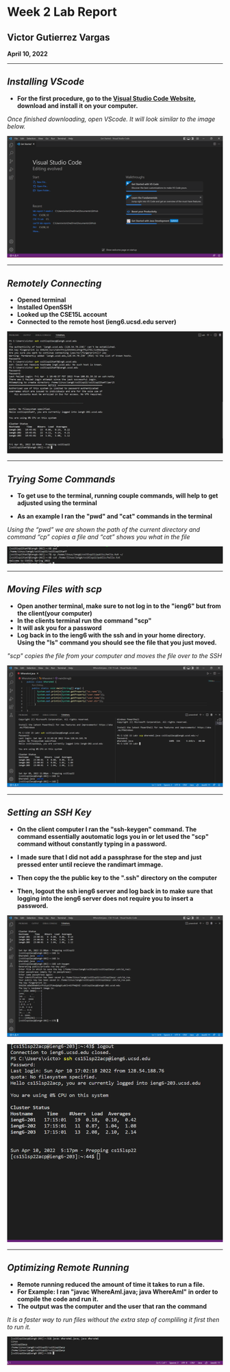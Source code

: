 # Week 2 Lab Report

## Victor Gutierrez Vargas 

**April 10, 2022**

---

## *Installing VScode*

* **For the first procedure, go to the [Visual Studio Code Website](https://code.visualstudio.com/), download and install it on your computer.**

*Once finished downloading, open VScode. It will look similar to the image below.*

![Installing VScode](https://github.com/victorvm77/lab-report-1-week-2/blob/main/installingVscode.png?raw=true "Vscode")

---

## *Remotely Connecting*

* **Opened terminal**
* **Installed OpenSSH**
* **Looked up the CSE15L account**
* **Connected to the remote host (ieng6.ucsd.edu server)**

![Remotely Connecting](https://raw.githubusercontent.com/victorvm77/lab-report-1-week-2/main/remotelyConnecting.png "Connecting")

---
## *Trying Some Commands*

* **To get use to the terminal, running couple commands, will help to get adjusted using the terminal**

* **As an example I ran the "pwd" and "cat" commands in the terminal**

*Using the “pwd” we are shown the path of the current directory and command “cp” copies a file and “cat” shows you what in the file*

![Running Commands](https://raw.githubusercontent.com/victorvm77/lab-report-1-week-2/main/runningCommands.png "Running Commands")

---

## *Moving Files with scp*

* **Open another terminal, make sure to not log in to the "ieng6" but from the client(your computer)**
* **In the clients terminal run the command "scp"**
* **It will ask you for a password**
* **Log back in to the ieng6 with the ssh and in your home directory. Using the "ls" command you should see the file that you just moved.**

*"scp" copies the file from your computer and moves the file over to the SSH*

![Moving Files](https://raw.githubusercontent.com/victorvm77/lab-report-1-week-2/main/movingFiles.png "Transfering files")

---

## *Setting an SSH Key*

* **On the client computer I ran the "ssh-keygen" command. The command essentially aoutomatic logs you in or let used the "scp" command without constantly typing in a password.**

* **I made sure that I did not add a passphrase for the step and just pressed enter until recieve the randimart immage.**

* **Then copy the the public key to the ".ssh" directory on the computer**

* **Then, logout the ssh ieng6 server and log back in to make sure that logging into the ieng6 server does not require you to insert a password.**

![SSH Key One](https://raw.githubusercontent.com/victorvm77/lab-report-1-week-2/main/sshkeyone.png "SSH Key One")


![SSH Key Two](https://raw.githubusercontent.com/victorvm77/lab-report-1-week-2/main/sshkeytwo.png "SSH Key Two")

--- 

## *Optimizing Remote Running*

* **Remote running reduced the amount of time it takes to run a file.**
* **For Example: I ran "javac WhereAmI.java; java WhereAmI" in order to compile the code and run it.**
* **The output was the computer and the user that ran the command**

*It is a faster way to run files without the extra step of compliling it first then to run it.*

![Remote Running](https://raw.githubusercontent.com/victorvm77/lab-report-1-week-2/main/remoteRunning.png "Remote Running")



